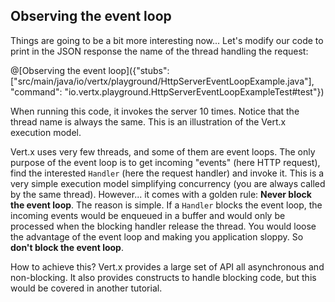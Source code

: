 ## Observing the event loop

Things are going to be a bit more interesting now... Let's modify our code to print in the JSON response the name of the thread handling the request:

@[Observing the event loop]({"stubs": ["src/main/java/io/vertx/playground/HttpServerEventLoopExample.java"], "command": "io.vertx.playground.HttpServerEventLoopExampleTest#test"})

When running this code, it invokes the server 10 times. Notice that the thread name is always the same. This is an illustration of the Vert.x execution model. 

Vert.x uses very few threads, and some of them are event loops. The only purpose of the event loop is to get incoming "events" (here HTTP request), find the interested `Handler` (here the request handler) and invoke it. This is a very simple execution model simplifying concurrency (you are always called by the same thread). However... it comes with a golden rule: **Never block the event loop**. The reason is simple. If a `Handler` blocks the event loop, the incoming events would be enqueued in a buffer and would only be processed when the blocking handler release the thread. You would loose the advantage of the event loop and making you application sloppy. So **don't block the event loop**. 

How to achieve this? Vert.x provides a large set of API all asynchronous and non-blocking. It also provides constructs to handle blocking code, but this would be covered in another tutorial.
